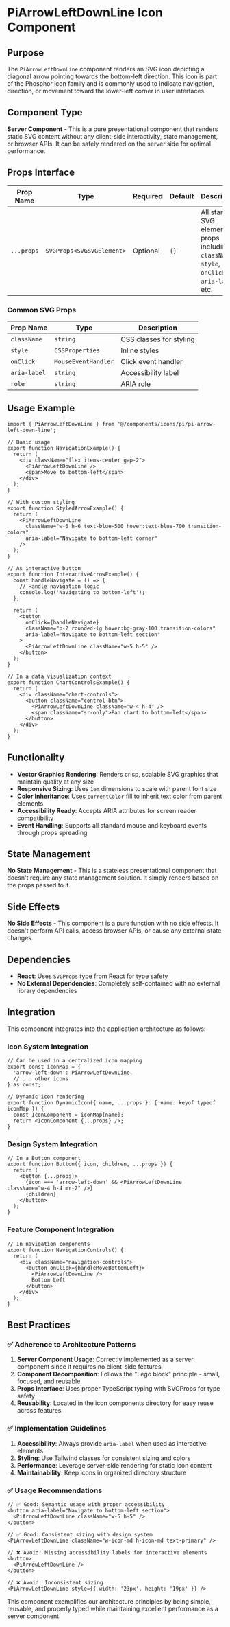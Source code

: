 # PiArrowLeftDownLine Icon Component

## Purpose
The `PiArrowLeftDownLine` component renders an SVG icon depicting a diagonal arrow pointing towards the bottom-left direction. This icon is part of the Phosphor icon family and is commonly used to indicate navigation, direction, or movement toward the lower-left corner in user interfaces.

## Component Type
**Server Component** - This is a pure presentational component that renders static SVG content without any client-side interactivity, state management, or browser APIs. It can be safely rendered on the server side for optimal performance.

## Props Interface

| Prop Name | Type | Required | Default | Description |
|-----------|------|----------|---------|-------------|
| `...props` | `SVGProps<SVGSVGElement>` | Optional | `{}` | All standard SVG element props including `className`, `style`, `onClick`, `aria-label`, etc. |

### Common SVG Props
| Prop Name | Type | Description |
|-----------|------|-------------|
| `className` | `string` | CSS classes for styling |
| `style` | `CSSProperties` | Inline styles |
| `onClick` | `MouseEventHandler` | Click event handler |
| `aria-label` | `string` | Accessibility label |
| `role` | `string` | ARIA role |

## Usage Example

```tsx
import { PiArrowLeftDownLine } from '@/components/icons/pi/pi-arrow-left-down-line';

// Basic usage
export function NavigationExample() {
  return (
    <div className="flex items-center gap-2">
      <PiArrowLeftDownLine />
      <span>Move to bottom-left</span>
    </div>
  );
}

// With custom styling
export function StyledArrowExample() {
  return (
    <PiArrowLeftDownLine 
      className="w-6 h-6 text-blue-500 hover:text-blue-700 transition-colors"
      aria-label="Navigate to bottom-left corner"
    />
  );
}

// As interactive button
export function InteractiveArrowExample() {
  const handleNavigate = () => {
    // Handle navigation logic
    console.log('Navigating to bottom-left');
  };

  return (
    <button 
      onClick={handleNavigate}
      className="p-2 rounded-lg hover:bg-gray-100 transition-colors"
      aria-label="Navigate to bottom-left section"
    >
      <PiArrowLeftDownLine className="w-5 h-5" />
    </button>
  );
}

// In a data visualization context
export function ChartControlsExample() {
  return (
    <div className="chart-controls">
      <button className="control-btn">
        <PiArrowLeftDownLine className="w-4 h-4" />
        <span className="sr-only">Pan chart to bottom-left</span>
      </button>
    </div>
  );
}
```

## Functionality
- **Vector Graphics Rendering**: Renders crisp, scalable SVG graphics that maintain quality at any size
- **Responsive Sizing**: Uses `1em` dimensions to scale with parent font size
- **Color Inheritance**: Uses `currentColor` fill to inherit text color from parent elements
- **Accessibility Ready**: Accepts ARIA attributes for screen reader compatibility
- **Event Handling**: Supports all standard mouse and keyboard events through props spreading

## State Management
**No State Management** - This is a stateless presentational component that doesn't require any state management solution. It simply renders based on the props passed to it.

## Side Effects
**No Side Effects** - This component is a pure function with no side effects. It doesn't perform API calls, access browser APIs, or cause any external state changes.

## Dependencies
- **React**: Uses `SVGProps` type from React for type safety
- **No External Dependencies**: Completely self-contained with no external library dependencies

## Integration
This component integrates into the application architecture as follows:

### Icon System Integration
```tsx
// Can be used in a centralized icon mapping
export const iconMap = {
  'arrow-left-down': PiArrowLeftDownLine,
  // ... other icons
} as const;

// Dynamic icon rendering
export function DynamicIcon({ name, ...props }: { name: keyof typeof iconMap }) {
  const IconComponent = iconMap[name];
  return <IconComponent {...props} />;
}
```

### Design System Integration
```tsx
// In a Button component
export function Button({ icon, children, ...props }) {
  return (
    <button {...props}>
      {icon === 'arrow-left-down' && <PiArrowLeftDownLine className="w-4 h-4 mr-2" />}
      {children}
    </button>
  );
}
```

### Feature Component Integration
```tsx
// In navigation components
export function NavigationControls() {
  return (
    <div className="navigation-controls">
      <button onClick={handleMoveBottomLeft}>
        <PiArrowLeftDownLine />
        Bottom Left
      </button>
    </div>
  );
}
```

## Best Practices

### ✅ Adherence to Architecture Patterns

1. **Server Component Usage**: Correctly implemented as a server component since it requires no client-side features
2. **Component Decomposition**: Follows the "Lego block" principle - small, focused, and reusable
3. **Props Interface**: Uses proper TypeScript typing with SVGProps for type safety
4. **Reusability**: Located in the icon components directory for easy reuse across features

### ✅ Implementation Guidelines

1. **Accessibility**: Always provide `aria-label` when used as interactive elements
2. **Styling**: Use Tailwind classes for consistent sizing and colors
3. **Performance**: Leverage server-side rendering for static icon content
4. **Maintainability**: Keep icons in organized directory structure

### ✅ Usage Recommendations

```tsx
// ✅ Good: Semantic usage with proper accessibility
<button aria-label="Navigate to bottom-left section">
  <PiArrowLeftDownLine className="w-5 h-5" />
</button>

// ✅ Good: Consistent sizing with design system
<PiArrowLeftDownLine className="w-icon-md h-icon-md text-primary" />

// ❌ Avoid: Missing accessibility labels for interactive elements
<button>
  <PiArrowLeftDownLine />
</button>

// ❌ Avoid: Inconsistent sizing
<PiArrowLeftDownLine style={{ width: '23px', height: '19px' }} />
```

This component exemplifies our architecture principles by being simple, reusable, and properly typed while maintaining excellent performance as a server component.